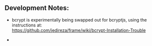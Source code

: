 ## Development Notes:
* bcrypt is experimentally being swapped out for bcryptjs, using the instructions at:<br>
https://github.com/jedireza/frame/wiki/bcrypt-Installation-Trouble<br>

* 
